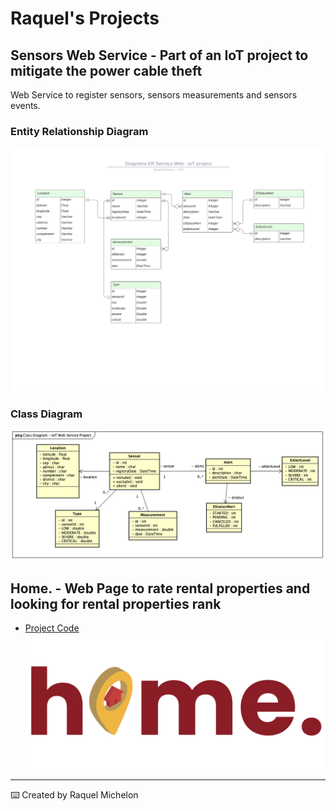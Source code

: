 # Raquel's Projects

## Sensors Web Service - Part of an IoT project to mitigate the power cable theft

Web Service to register sensors, sensors measurements and sensors events.

### Entity Relationship Diagram

![](DiagramaERIoTProject.png)

### Class Diagram

![](ClassDiagram.png)

## Home. - Web Page to rate rental properties and looking for rental properties rank

- [Project Code](PROJETO-DE-SOFTWARE-II)
  ![](PROJETO-DE-SOFTWARE-II/homeProjetoFinal/Images/logo-cores-projeto.png)

---

⌨️ Created by Raquel Michelon
